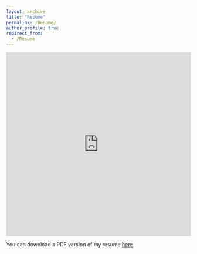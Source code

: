 ```yaml
---
layout: archive
title: "Resume"
permalink: /Resume/
author_profile: true
redirect_from:
  - /Resume
---
```


<iframe src="https://ethanlanders.github.io/files/resume-ethanlanders.pdf" width="100%" height="500" frameborder="no" border="0" marginwidth="0" marginheight="0"></iframe>

You can download a PDF version of my resume [here](https://ethanlanders.github.io/files/resume-ethanlanders.pdf).

